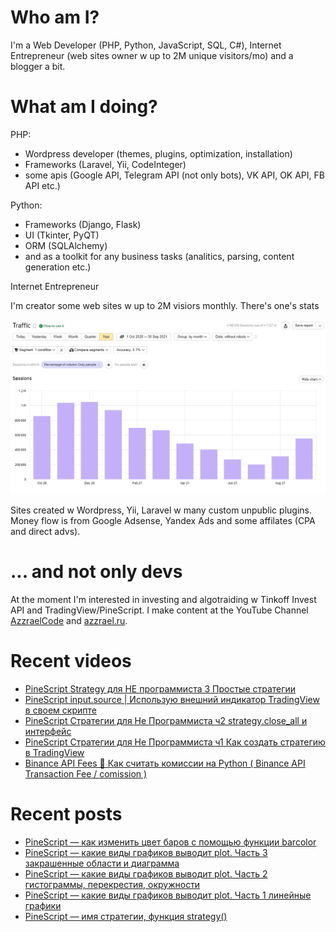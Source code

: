 # Who am I?

I'm a Web Developer (PHP, Python, JavaScript, SQL, C#), Internet Entrepreneur (web sites owner w up to 2M unique visitors/mo) and a blogger a bit.

# What am I doing?

PHP:
- Wordpress developer (themes, plugins, optimization, installation) 
- Frameworks (Laravel, Yii, CodeInteger)
- some apis (Google API, Telegram API (not only bots), VK API, OK API, FB API etc.)

Python:
- Frameworks (Django, Flask)
- UI (Tkinter, PyQT)
- ORM (SQLAlchemy)
- and as a toolkit for any business tasks (analitics, parsing, content generation etc.)

Internet Entrepreneur

I'm creator some web sites w up to 2M visiors monthly. There's one's stats

![Unique visitors in 2021](https://github.com/AzzraelCode/AzzraelCode/blob/main/images/n.jpg?raw=true)

Sites created w Wordpress, Yii, Laravel w many custom unpublic plugins. Money flow is from Google Adsense, Yandex Ads and some affilates (CPA and direct advs).

# ... and not only devs

At the moment I'm interested in investing and algotraiding w Tinkoff Invest API and TradingView/PineScript. I make content at the YouTube Channel [AzzraelCode](https://www.youtube.com/channel/UCf6kozNejHoQuFhBDB8cfxA) and [azzrael.ru](https://azzrael.ru). 

# Recent videos

<!-- AZZCODEYT:START -->
- [PineScript Strategy для НЕ программиста 3 Простые стратегии](https://www.youtube.com/watch?v=BsXH4Q7_HzU)
- [PineScript input.source | Использую внешний индикатор TradingView в своем скрипте](https://www.youtube.com/watch?v=c2Vt_bzy0e4)
- [PineScript Стратегии для Не Программиста ч2 strategy.close_all и интерфейс](https://www.youtube.com/watch?v=c_INQKqlVYI)
- [PineScript Стратегии для Не Программиста ч1 Как создать стратегию в TradingView](https://www.youtube.com/watch?v=cVvXhin8hVs)
- [Binance API Fees 🔴 Как считать комиссии на Python &lpar; Binance API Transaction Fee / comission &rpar;](https://www.youtube.com/watch?v=Tz2SIWljMZM)
<!-- AZZCODEYT:END -->


# Recent posts

<!-- AZZRAELRU:START -->
- [PineScript — как изменить цвет баров с помощью функции barcolor](https://azzrael.ru/pinescript-kak-izmenit-cvet-barov-s-pomoshhyu-funkcii-barcolor)
- [PineScript — какие виды графиков выводит plot. Часть 3 закрашенные области и диаграмма](https://azzrael.ru/pinescript-kakie-vidy-grafikov-vyvodit-plot-chast-3-zakrashennye-oblasti-i-diagramma)
- [PineScript — какие виды графиков выводит plot. Часть 2 гистограммы, перекрестия, окружности](https://azzrael.ru/pinescript-kakie-vidy-grafikov-vyvodit-plot-chast-2-gistogrammy-perekrestiya-okruzhnosti)
- [PineScript — какие виды графиков выводит plot. Часть 1 линейные графики](https://azzrael.ru/pinescript-kakie-vidy-grafikov-vyvodit-plot-chast-1-linejnye-grafiki)
- [PineScript — имя стратегии, функция strategy&lpar;&rpar;](https://azzrael.ru/pinescript-strategy-title)
<!-- AZZRAELRU:END -->


